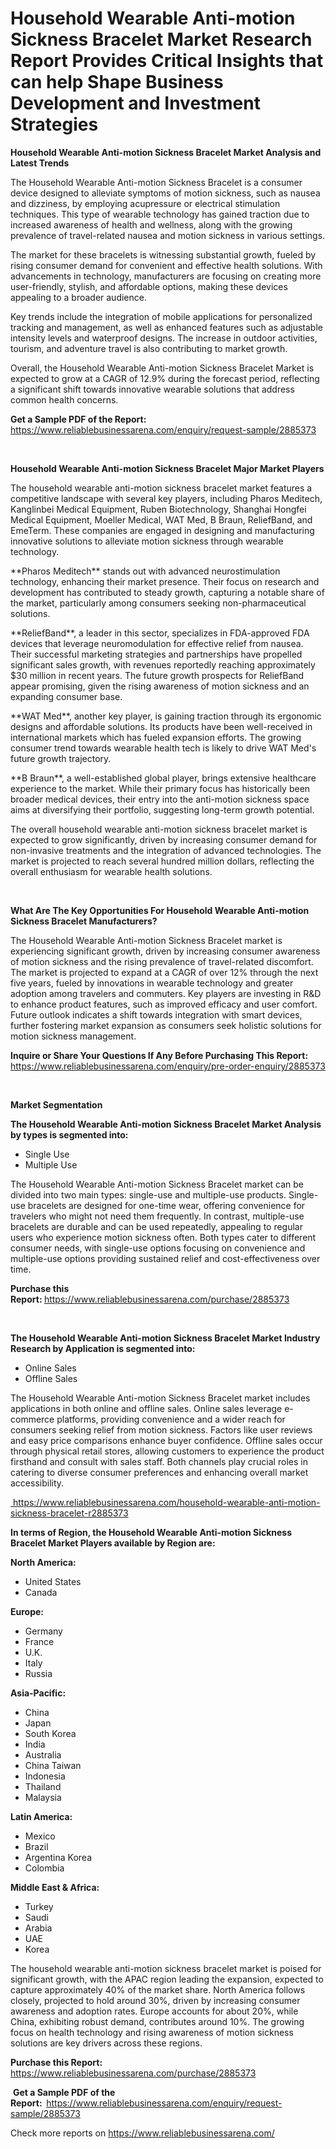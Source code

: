 <p><h1>Household Wearable Anti-motion Sickness Bracelet Market Research Report Provides Critical Insights that can help Shape Business Development and Investment Strategies</h1></p><p><strong>Household Wearable Anti-motion Sickness Bracelet Market Analysis and Latest Trends</strong></p>
<p><p>The Household Wearable Anti-motion Sickness Bracelet is a consumer device designed to alleviate symptoms of motion sickness, such as nausea and dizziness, by employing acupressure or electrical stimulation techniques. This type of wearable technology has gained traction due to increased awareness of health and wellness, along with the growing prevalence of travel-related nausea and motion sickness in various settings.</p><p>The market for these bracelets is witnessing substantial growth, fueled by rising consumer demand for convenient and effective health solutions. With advancements in technology, manufacturers are focusing on creating more user-friendly, stylish, and affordable options, making these devices appealing to a broader audience. </p><p>Key trends include the integration of mobile applications for personalized tracking and management, as well as enhanced features such as adjustable intensity levels and waterproof designs. The increase in outdoor activities, tourism, and adventure travel is also contributing to market growth. </p><p>Overall, the Household Wearable Anti-motion Sickness Bracelet Market is expected to grow at a CAGR of 12.9% during the forecast period, reflecting a significant shift towards innovative wearable solutions that address common health concerns.</p></p>
<p><strong>Get a Sample PDF of the Report:&nbsp;</strong> <a href="https://www.reliablebusinessarena.com/enquiry/request-sample/2885373?utm_campaign=2889&utm_medium=2&utm_source=Github&utm_content=ia&utm_term=13032025&utm_id=household-wearable-anti-motion-sickness-bracelet">https://www.reliablebusinessarena.com/enquiry/request-sample/2885373</a></p>
<p>&nbsp;</p>
<p><strong>Household Wearable Anti-motion Sickness Bracelet Major Market Players</strong></p>
<p><p>The household wearable anti-motion sickness bracelet market features a competitive landscape with several key players, including Pharos Meditech, Kanglinbei Medical Equipment, Ruben Biotechnology, Shanghai Hongfei Medical Equipment, Moeller Medical, WAT Med, B Braun, ReliefBand, and EmeTerm. These companies are engaged in designing and manufacturing innovative solutions to alleviate motion sickness through wearable technology.</p><p>**Pharos Meditech** stands out with advanced neurostimulation technology, enhancing their market presence. Their focus on research and development has contributed to steady growth, capturing a notable share of the market, particularly among consumers seeking non-pharmaceutical solutions.</p><p>**ReliefBand**, a leader in this sector, specializes in FDA-approved FDA devices that leverage neuromodulation for effective relief from nausea. Their successful marketing strategies and partnerships have propelled significant sales growth, with revenues reportedly reaching approximately $30 million in recent years. The future growth prospects for ReliefBand appear promising, given the rising awareness of motion sickness and an expanding consumer base.</p><p>**WAT Med**, another key player, is gaining traction through its ergonomic designs and affordable solutions. Its products have been well-received in international markets which has fueled expansion efforts. The growing consumer trend towards wearable health tech is likely to drive WAT Med's future growth trajectory.</p><p>**B Braun**, a well-established global player, brings extensive healthcare experience to the market. While their primary focus has historically been broader medical devices, their entry into the anti-motion sickness space aims at diversifying their portfolio, suggesting long-term growth potential.</p><p>The overall household wearable anti-motion sickness bracelet market is expected to grow significantly, driven by increasing consumer demand for non-invasive treatments and the integration of advanced technologies. The market is projected to reach several hundred million dollars, reflecting the overall enthusiasm for wearable health solutions.</p></p>
<p>&nbsp;</p>
<p><strong>What Are The Key Opportunities For Household Wearable Anti-motion Sickness Bracelet Manufacturers?</strong></p>
<p><p>The Household Wearable Anti-motion Sickness Bracelet market is experiencing significant growth, driven by increasing consumer awareness of motion sickness and the rising prevalence of travel-related discomfort. The market is projected to expand at a CAGR of over 12% through the next five years, fueled by innovations in wearable technology and greater adoption among travelers and commuters. Key players are investing in R&D to enhance product features, such as improved efficacy and user comfort. Future outlook indicates a shift towards integration with smart devices, further fostering market expansion as consumers seek holistic solutions for motion sickness management.</p></p>
<p><strong>Inquire or Share Your Questions If Any Before Purchasing This Report:</strong> <a href="https://www.reliablebusinessarena.com/enquiry/pre-order-enquiry/2885373?utm_campaign=2889&utm_medium=2&utm_source=Github&utm_content=ia&utm_term=13032025&utm_id=household-wearable-anti-motion-sickness-bracelet">https://www.reliablebusinessarena.com/enquiry/pre-order-enquiry/2885373</a></p>
<p>&nbsp;</p>
<p><strong>Market Segmentation</strong></p>
<p><strong>The Household Wearable Anti-motion Sickness Bracelet Market Analysis by types is segmented into:</strong></p>
<p><ul><li>Single Use</li><li>Multiple Use</li></ul></p>
<p><p>The Household Wearable Anti-motion Sickness Bracelet market can be divided into two main types: single-use and multiple-use products. Single-use bracelets are designed for one-time wear, offering convenience for travelers who might not need them frequently. In contrast, multiple-use bracelets are durable and can be used repeatedly, appealing to regular users who experience motion sickness often. Both types cater to different consumer needs, with single-use options focusing on convenience and multiple-use options providing sustained relief and cost-effectiveness over time.</p></p>
<p><strong>Purchase this Report:&nbsp;</strong><a href="https://www.reliablebusinessarena.com/purchase/2885373?utm_campaign=2889&utm_medium=2&utm_source=Github&utm_content=ia&utm_term=13032025&utm_id=household-wearable-anti-motion-sickness-bracelet">https://www.reliablebusinessarena.com/purchase/2885373</a></p>
<p>&nbsp;</p>
<p><strong>The Household Wearable Anti-motion Sickness Bracelet Market Industry Research by Application is segmented into:</strong></p>
<p><ul><li>Online Sales</li><li>Offline Sales</li></ul></p>
<p><p>The Household Wearable Anti-motion Sickness Bracelet market includes applications in both online and offline sales. Online sales leverage e-commerce platforms, providing convenience and a wider reach for consumers seeking relief from motion sickness. Factors like user reviews and easy price comparisons enhance buyer confidence. Offline sales occur through physical retail stores, allowing customers to experience the product firsthand and consult with sales staff. Both channels play crucial roles in catering to diverse consumer preferences and enhancing overall market accessibility.</p></p>
<p><a href="https://www.reliablebusinessarena.com/household-wearable-anti-motion-sickness-bracelet-r2885373?utm_campaign=2889&utm_medium=2&utm_source=Github&utm_content=ia&utm_term=13032025&utm_id=household-wearable-anti-motion-sickness-bracelet">&nbsp;https://www.reliablebusinessarena.com/household-wearable-anti-motion-sickness-bracelet-r2885373</a></p>
<p><strong>In terms of Region, the Household Wearable Anti-motion Sickness Bracelet Market Players available by Region are:</strong></p>
<p>
    <p> <strong> North America: </strong>
        <ul>
            <li>United States</li>
            <li>Canada</li>
        </ul>
        </p> 
    <p> <strong> Europe: </strong>
        <ul>
            <li>Germany</li>
            <li>France</li>
            <li>U.K.</li>
            <li>Italy</li>
            <li>Russia</li>
        </ul>
        </p> 
    <p> <strong> Asia-Pacific: </strong>
        <ul>
            <li>China</li>
            <li>Japan</li>
            <li>South Korea</li>
            <li>India</li>
            <li>Australia</li>
            <li>China Taiwan</li>
            <li>Indonesia</li>
            <li>Thailand</li>
            <li>Malaysia</li>
        </ul>
        </p> 
    <p> <strong> Latin America: </strong>
        <ul>
            <li>Mexico</li>
            <li>Brazil</li>
            <li>Argentina Korea</li>
            <li>Colombia</li>
        </ul>
        </p> 
    <p> <strong> Middle East & Africa: </strong>
        <ul>
            <li>Turkey</li>
            <li>Saudi</li>
            <li>Arabia</li>
            <li>UAE</li>
            <li>Korea</li>
        </ul>
    </p>
    </p>
<p><p>The household wearable anti-motion sickness bracelet market is poised for significant growth, with the APAC region leading the expansion, expected to capture approximately 40% of the market share. North America follows closely, projected to hold around 30%, driven by increasing consumer awareness and adoption rates. Europe accounts for about 20%, while China, exhibiting robust demand, contributes around 10%. The growing focus on health technology and rising awareness of motion sickness solutions are key drivers across these regions.</p></p>
<p><strong>Purchase this Report: </strong><a href="https://www.reliablebusinessarena.com/purchase/2885373?utm_campaign=2889&utm_medium=2&utm_source=Github&utm_content=ia&utm_term=13032025&utm_id=household-wearable-anti-motion-sickness-bracelet">https://www.reliablebusinessarena.com/purchase/2885373</a></p>
<p>&nbsp;<strong>Get a Sample PDF of the Report:&nbsp;&nbsp;</strong><a href="https://www.reliablebusinessarena.com/enquiry/request-sample/2885373?utm_campaign=2889&utm_medium=2&utm_source=Github&utm_content=ia&utm_term=13032025&utm_id=household-wearable-anti-motion-sickness-bracelet">https://www.reliablebusinessarena.com/enquiry/request-sample/2885373</a></p>
<p><strong></strong></p>
<p>Check more reports on <a href="https://www.reliablebusinessarena.com/?utm_campaign=2889&utm_medium=2&utm_source=Github&utm_content=ia&utm_term=13032025&utm_id=household-wearable-anti-motion-sickness-bracelet">https://www.reliablebusinessarena.com/</a></p>